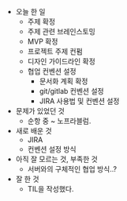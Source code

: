 - 오늘 한 일
    - 주제 확정
    - 주제 관련 브레인스토밍
    - MVP 확정
    - 프로젝트 주제 컨펌
    - 디자인 가이드라인 확정
    - 협업 컨벤션 설정
        - 문서화 계획 확정
        - git/gitlab 컨벤션 설정
        - JIRA 사용법 및 컨벤션 설정
- 문제가 있었던 것
    - 순항 중 ~ 노프라블럼.
- 새로 배운 것
    - JIRA
    - 컨벤션 설정 방식
- 아직 잘 모르는 것, 부족한 것
    - 서버와의 구체적인 협업 방식..?
- 잘 한 것
    - TIL을 작성했다.
